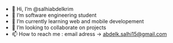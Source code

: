 - 👋 Hi, I’m @salhiabdelkrim
- 👀 I’m software engineering student 
- 🌱 I’m currently learning web and mobile developement 
- 💞️ I’m looking to collaborate on projects 
- 📫 How to reach me : email adress -> abdelk.salhi15@gmail.com

<!---
salhiabdelkrim/salhiabdelkrim is a ✨ special ✨ repository because its `README.md` (this file) appears on your GitHub profile.
You can click the Preview link to take a look at your changes.
--->
